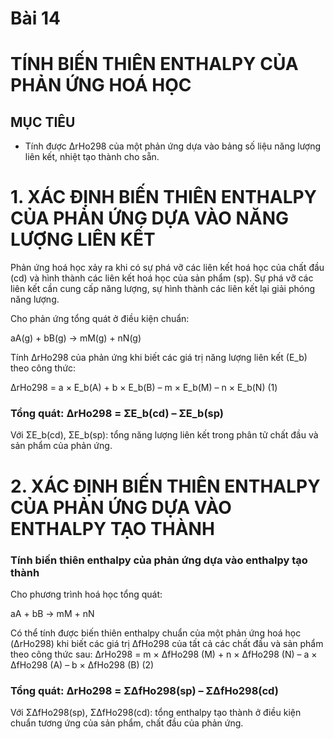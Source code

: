 # Bài 14
# TÍNH BIẾN THIÊN ENTHALPY CỦA PHẢN ỨNG HOÁ HỌC

## MỤC TIÊU

- Tính được ΔrHo298 của một phản ứng dựa vào bảng số liệu năng lượng liên kết, nhiệt tạo thành cho sẵn.

# 1. XÁC ĐỊNH BIẾN THIÊN ENTHALPY CỦA PHẢN ỨNG DỰA VÀO NĂNG LƯỢNG LIÊN KẾT

Phản ứng hoá học xảy ra khi có sự phá vỡ các liên kết hoá học của chất đầu (cd) và hình thành các liên kết hoá học của sản phẩm (sp). Sự phá vỡ các liên kết cần cung cấp năng lượng, sự hình thành các liên kết lại giải phóng năng lượng.

Cho phản ứng tổng quát ở điều kiện chuẩn:

aA(g) + bB(g) → mM(g) + nN(g)

Tính ΔrHo298 của phản ứng khi biết các giá trị năng lượng liên kết (E_b) theo công thức:

ΔrHo298 = a × E_b(A) + b × E_b(B) – m × E_b(M) – n × E_b(N) (1)

### Tổng quát: ΔrHo298 = ΣE_b(cd) – ΣE_b(sp)

Với ΣE_b(cd), ΣE_b(sp): tổng năng lượng liên kết trong phân tử chất đầu và sản phẩm của phản ứng.

# 2. XÁC ĐỊNH BIẾN THIÊN ENTHALPY CỦA PHẢN ỨNG DỰA VÀO ENTHALPY TẠO THÀNH

### Tính biến thiên enthalpy của phản ứng dựa vào enthalpy tạo thành

Cho phương trình hoá học tổng quát:

aA + bB → mM + nN

Có thể tính được biến thiên enthalpy chuẩn của một phản ứng hoá học (ΔrHo298) khi biết các giá trị ΔfHo298 của tất cả các chất đầu và sản phẩm theo công thức sau: 
ΔrHo298 = m × ΔfHo298 (M) + n × ΔfHo298 (N) – a × ΔfHo298 (A) – b × ΔfHo298 (B) (2)

### Tổng quát: ΔrHo298 = ΣΔfHo298(sp) – ΣΔfHo298(cd)

Với ΣΔfHo298(sp), ΣΔfHo298(cd): tổng enthalpy tạo thành ở điều kiện chuẩn tương ứng của sản phẩm, chất đầu của phản ứng.
